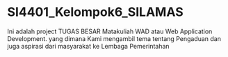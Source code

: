 # SI4401_Kelompok6_SILAMAS

Ini adalah project TUGAS BESAR Matakuliah WAD atau Web Application Development. yang dimana Kami mengambil tema tentang Pengaduan dan juga aspirasi dari masyarakat ke Lembaga Pemerintahan
